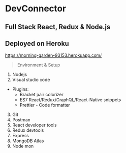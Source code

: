 # DevConnector
## Full Stack React, Redux &amp; Node.js

## Deployed on Heroku
https://morning-garden-93153.herokuapp.com/

> Environment & Setup
1. Nodejs
2. Visual studio code
- Plugins:
  - Bracket pair colorizer
  - ES7 React/Redux/GraphQL/React-Native snippets
  - Prettier - Code formatter
  
3. Git
4. Postman
5. React developer tools
6. Redux devtools
7. Express
8. MongoDB Atlas
9. Node mon
